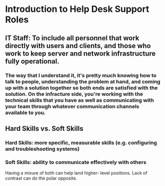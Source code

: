 # Introduction to Help Desk Support Roles 

## IT Staff: To include all personnel that work directly with users and clients, and those who work to keep server and network infrastructure fully operational. 

###     The way that I understand it, it's pretty much knowing how to talk to people, understanding the problem at hand, and coming up with a solution together so both ends are satisfied with the solution. On the infracture side, you're working with the technical skills that you have as well as communicating with your team through whatever communication channels available to you. 

## Hard Skills vs. Soft Skills

### Hard Skills: more specific, measurable skills (e.g. configuring and troubleshooting systems)
### Soft Skills: ability to communicate effectively with others 

Having a mixure of both can help land higher- level positions. Lack of contrast can do the polar opposite. 